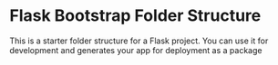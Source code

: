 # Flask Bootstrap Folder Structure

This is a starter folder structure for a Flask project. 
You can use it for development and generates your app for deployment as a package